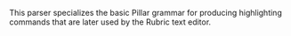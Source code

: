 This parser specializes the basic Pillar grammar for producing highlighting commands that are later used by the Rubric text editor.